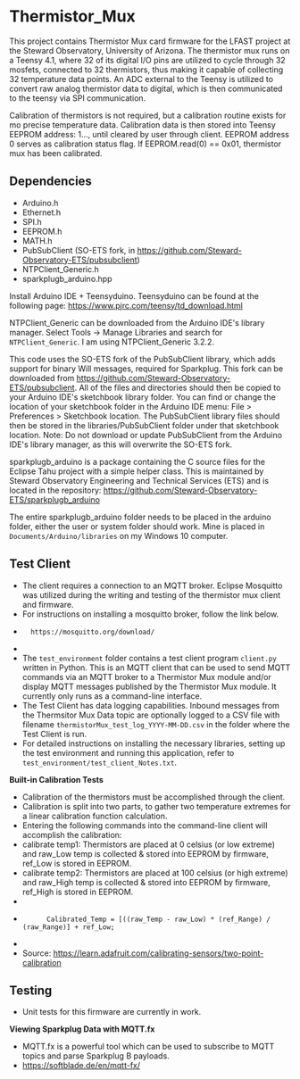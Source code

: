 # Thermistor_Mux
This project contains Thermistor Mux card firmware for the LFAST project at the Steward Observatory, University of Arizona.
The thermistor mux runs on a Teensy 4.1, where 32 of its digital I/O pins are utilized to cycle through 32 mosfets, connected to 32 thermistors,
thus making it capable of collecting 32 temperature data points. An ADC external to the Teensy is utilized to convert raw analog thermistor data to digital, which is then communicated to the teensy via SPI communication. 

Calibration of thermistors is not required, but a calibration routine exists for mo precise temperature data. Calibration data is then stored into Teensy EEPROM address: 1..., until cleared by user through client. EEPROM address 0 serves as calibration status flag. 
    If EEPROM.read(0) == 0x01, thermistor mux has been calibrated. 

## Dependencies
* Arduino.h 
* Ethernet.h 
* SPI.h
* EEPROM.h
* MATH.h
* PubSubClient (SO-ETS fork, in https://github.com/Steward-Observatory-ETS/pubsubclient)
* NTPClient_Generic.h
* sparkplugb_arduino.hpp
    
Install Arduino IDE + Teensyduino. Teensyduino can be found at the following page: https://www.pjrc.com/teensy/td_download.html
 
NTPClient_Generic can be downloaded from the Arduino IDE's library manager.
Select Tools -> Manage Libraries and search for `NTPClient_Generic`.  I am
using NTPClient_Generic 3.2.2.

This code uses the SO-ETS fork of the PubSubClient library, which adds support
for binary Will messages, required for Sparkplug.  This fork can be downloaded
from https://github.com/Steward-Observatory-ETS/pubsubclient.  All of the files
and directories should then be copied to your Arduino IDE's sketchbook library
folder.  You can find or change the location of your sketchbook folder in the
Arduino IDE menu: File > Preferences > Sketchbook location.  The PubSubClient
library files should then be stored in the libraries/PubSubClient folder under
that sketchbook location.  Note: Do not download or update PubSubClient from
the Arduino IDE's library manager, as this will overwrite the SO-ETS fork.

sparkplugb_arduino is a package containing the C source files for the Eclipse Tahu project with a simple
helper class.  This is maintained by Steward Observatory Engineering and Technical Services (ETS) and is located in the repository:
https://github.com/Steward-Observatory-ETS/sparkplugb_arduino


The entire sparkplugb_arduino folder needs to be placed in the arduino folder,
either the user or system folder should work.  Mine is placed in
`Documents/Arduino/libraries` on my Windows 10 computer.

## Test Client
* The client requires a connection to an MQTT broker. Eclipse Mosquitto was utilized during the writing and testing of the thermistor mux client and firmware. 
* For instructions on installing a mosquitto broker, follow the link below. 
*       https://mosquitto.org/download/
*       
* The `test_environment` folder contains a test client program `client.py` written in Python.  This is an MQTT client that can be used to send MQTT commands via an MQTT broker to a Thermistor Mux module and/or display MQTT messages published by the Thermistor Mux module.  It currently only runs as a command-line interface.
* The Test Client has data logging capabilities.  Inbound messages from the Thermsitor Mux Data topic are optionally logged to a CSV file with filename `thermistorMux_test_log_YYYY-MM-DD.csv` in the folder where the Test Client is run.
* For detailed instructions on installing the necessary libraries, setting up the test environment and running this application, refer to `test_environment/test_client_Notes.txt`.

**Built-in Calibration Tests**
* Calibration of the thermistors must be accomplished through the client. 
* Calibration is split into two parts, to gather two temperature extremes for a linear calibration function calculation.   
* Entering the following commands into the command-line client will accomplish the calibration:
*   calibrate temp1: Thermistors are placed at 0 celsius (or low extreme) and raw_Low temp is collected & stored into EEPROM by firmware, ref_Low is stored in EEPROM.
*   calibrate temp2: Thermistors are placed at 100 celsius (or high extreme) and raw_High temp is collected & stored into EEPROM by firmware, ref_High is stored in EEPROM.
* 
*           Calibrated_Temp = [((raw_Temp - raw_Low) * (ref_Range) / (raw_Range)] + ref_Low;
*     
* Source: https://learn.adafruit.com/calibrating-sensors/two-point-calibration


## Testing 
* Unit tests for this firmware are currently in work.


**Viewing Sparkplug Data with MQTT.fx**
* MQTT.fx is a powerful tool which can be used to subscribe to MQTT topics and parse Sparkplug B payloads.
* https://softblade.de/en/mqtt-fx/


